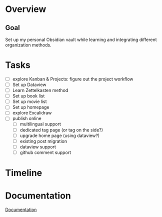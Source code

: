 # Overview

## Goal 
Set up my personal Obsidian vault while learning and integrating different organization methods. 
# Tasks
- [ ] explore Kanban & Projects: figure out the project workflow
- [ ] Set up Dataview
- [ ] Learn Zettelkasten method
- [ ] Set up book list
- [ ] Set up movie list
- [ ] Set up homepage
- [ ] explore Excalidraw
- [ ] publish online
	- [ ] multilingual support
	- [ ] dedicated tag page (or tag on the side?)
	- [ ] upgrade home page (using dataview?)
	- [ ] existing post migration 
	- [ ] dataview support
	- [ ] github comment support
# Timeline

# Documentation
[Documentation](Documentation.md)